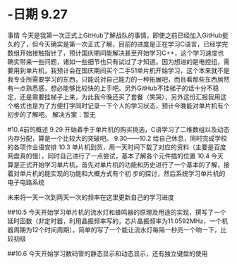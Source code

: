 # -日期 9.27
事情 今天是我第一次正式上GitHub了解战队的事情，即使之前已经加入GitHub挺久的了，但今天确实是第一次正式了解，目前的进度是正在学习C语言，已经学完数组开始接触指针了，预计国庆期间能解决甚至开始学习C++，这个学习速度也确实带来一些问题，诸如一些细节也只有试过了才知道。因为想进的是电控组，需要用到单片机，我预计会在国庆期间买个二手51单片机开始学习，这个本来就不是我专业所需要学习的东西，只能说对自己能力的一种拓展吧，而且看那些东西居然有一点熟悉感，想必能够比较快的上手吧。另外GitHub不挂梯子的话十分不稳定，还是需要挂梯子上来，为此我今晚还买了套餐（笑哭），另外这份汇报我用这个格式也是为了方便打字同时记录一下个人的学习状态，预计今晚能对单片机有个初步的了解吧。
解决方案：暂无

#10.4前的概述
9.29 开始着手于单片机的购买挑选，C语学习了二维数组以及动态内存分配，算是一个比较大的突破吧。
9.30——10.2 给自己休息，同时完成学校的各项作业语安排
10.3 单片机到货，用一天时间下载了对应的资料（主要是百度网盘真的慢），同时自己进行了一点尝试，基本了解各个元件插的位置
10.4 今天算是正式开始学习单片机，首先对单片机的功能和历史进行了一个基本的了解，接着对单片机的能实现的功能和大概方式有个初
步的探讨，然后系统学习单片机的电子电路系统

未来将一天一次到两天一次的频率在这里更新自己的学习进度

##10.5
今天开始学习单片机的流水灯和蜂鸣器的原理及用途的实现，撰写了一个延时函数（非定时器，利用晶振频率写的，芯片晶振频率为11.0592MHz，一个机器周期为12个时间周期），简单的写了一个能让流水灯每隔一秒亮一个响一下，比较初级

##10.6
今天开始学习数码管的静态显示和动态显示，还有独立键盘的使用
